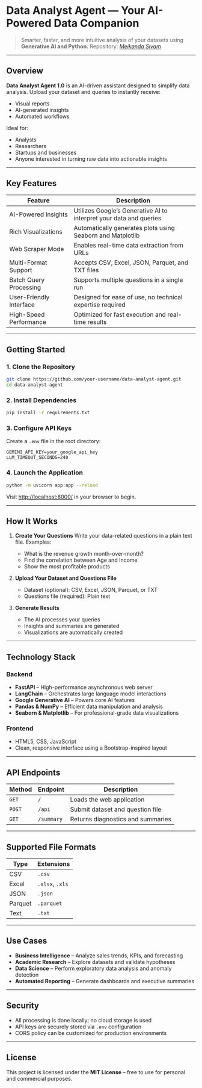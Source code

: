 # Data Analyst Agent — Your AI-Powered Data Companion

> Smarter, faster, and more intuitive analysis of your datasets using **Generative AI and Python.**
> Repository: [*Meikanda Sivam*](https://github.com/Meikanda-Sivam-Sivakumar/)

---

## Overview

**Data Analyst Agent 1.0** is an AI-driven assistant designed to simplify data analysis.
Upload your dataset and queries to instantly receive:

* Visual reports
* AI-generated insights
* Automated workflows

Ideal for:

* Analysts
* Researchers
* Startups and businesses
* Anyone interested in turning raw data into actionable insights

---

## Key Features

| Feature                 | Description                                                        |
| ----------------------- | ------------------------------------------------------------------ |
| AI-Powered Insights     | Utilizes Google’s Generative AI to interpret your data and queries |
| Rich Visualizations     | Automatically generates plots using Seaborn and Matplotlib         |
| Web Scraper Mode        | Enables real-time data extraction from URLs                        |
| Multi-Format Support    | Accepts CSV, Excel, JSON, Parquet, and TXT files                   |
| Batch Query Processing  | Supports multiple questions in a single run                        |
| User-Friendly Interface | Designed for ease of use, no technical expertise required          |
| High-Speed Performance  | Optimized for fast execution and real-time results                 |

---

## Getting Started

### 1. Clone the Repository

```bash
git clone https://github.com/your-username/data-analyst-agent.git  
cd data-analyst-agent  
```

### 2. Install Dependencies

```bash
pip install -r requirements.txt  
```

### 3. Configure API Keys

Create a `.env` file in the root directory:

```env
GEMINI_API_KEY=your_google_api_key  
LLM_TIMEOUT_SECONDS=240  
```

### 4. Launch the Application

```bash
python -m uvicorn app:app --reload  
```

Visit [http://localhost:8000/](http://localhost:8000/) in your browser to begin.

---

## How It Works

1. **Create Your Questions**
   Write your data-related questions in a plain text file. Examples:

   * What is the revenue growth month-over-month?
   * Find the correlation between Age and Income
   * Show the most profitable products

2. **Upload Your Dataset and Questions File**

   * Dataset (optional): CSV, Excel, JSON, Parquet, or TXT
   * Questions file (required): Plain text

3. **Generate Results**

   * The AI processes your queries
   * Insights and summaries are generated
   * Visualizations are automatically created

---

## Technology Stack

### Backend

* **FastAPI** – High-performance asynchronous web server
* **LangChain** – Orchestrates large language model interactions
* **Google Generative AI** – Powers core AI features
* **Pandas & NumPy** – Efficient data manipulation and analysis
* **Seaborn & Matplotlib** – For professional-grade data visualizations

### Frontend

* HTML5, CSS, JavaScript
* Clean, responsive interface using a Bootstrap-inspired layout

---

## API Endpoints

| Method | Endpoint   | Description                       |
| ------ | ---------- | --------------------------------- |
| `GET`  | `/`        | Loads the web application         |
| `POST` | `/api`     | Submit dataset and question file  |
| `GET`  | `/summary` | Returns diagnostics and summaries |

---

## Supported File Formats

| Type    | Extensions      |
| ------- | --------------- |
| CSV     | `.csv`          |
| Excel   | `.xlsx`, `.xls` |
| JSON    | `.json`         |
| Parquet | `.parquet`      |
| Text    | `.txt`          |

---

## Use Cases

* **Business Intelligence** – Analyze sales trends, KPIs, and forecasting
* **Academic Research** – Explore datasets and validate hypotheses
* **Data Science** – Perform exploratory data analysis and anomaly detection
* **Automated Reporting** – Generate dashboards and executive summaries

---

## Security

* All processing is done locally; no cloud storage is used
* API keys are securely stored via `.env` configuration
* CORS policy can be customized for production environments

---

## License

This project is licensed under the **MIT License** – free to use for personal and commercial purposes.

